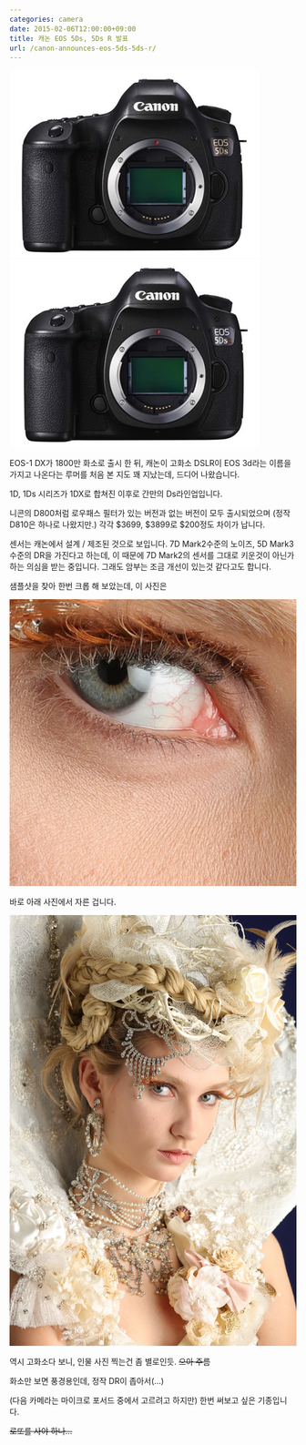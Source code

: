 ```yaml
---
categories: camera
date: 2015-02-06T12:00:00+09:00
title: 캐논 EOS 5Ds, 5Ds R 발표
url: /canon-announces-eos-5ds-5ds-r/
---
```


<img src="/images/EkslHkbAx.png" alt="niceb5y blog">

<img src="/images/VJxsxrybAl.png" alt="niceb5y blog">

EOS-1 DX가 1800만 화소로 출시 한 뒤, 캐논이 고화소 DSLR이 EOS 3d라는 이름을 가지고 나온다는 루머를 처음 본 지도 꽤 지났는데, 드디어 나왔습니다.

1D, 1Ds 시리즈가 1DX로 합쳐진 이후로 간만의 Ds라인업입니다.

니콘의 D800처럼 로우패스 필터가 있는 버전과 없는 버전이 모두 출시되었으며 (정작 D810은 하나로 나왔지만.) 각각 $3699, $3899로 $200정도 차이가 납니다.

센서는 캐논에서 설계 / 제조된 것으로 보입니다. 7D Mark2수준의 노이즈, 5D Mark3수준의 DR을 가진다고 하는데, 이 때문에 7D Mark2의 센서를 그대로 키운것이 아닌가 하는 의심을 받는 중입니다. 그래도 암부는 조금 개선이 있는것 같다고도 합니다.

샘플샷을 찾아 한번 크롭 해 보았는데, 이 사진은

<img src="/images/41GseSkbAl.jpg" alt="niceb5y blog">

바로 아래 사진에서 자른 겁니다.  

<img src="/images/4yXixHJb0g.jpg" alt="niceb5y blog">

역시 고화소다 보니, 인물 사진 찍는건 좀 별로인듯. <del>으아 주름</del>

화소만 보면 풍경용인데, 정작 DR이 좁아서(...)

(다음 카메라는 마이크로 포서드 중에서 고르려고 하지만) 한번 써보고 싶은 기종입니다.

<del>로또를 사야 하나...</del>
